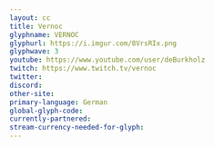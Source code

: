```yaml
---
layout: cc
title: Vernoc
glyphname: VERNOC
glyphurl: https://i.imgur.com/8VrsRIx.png
glyphwave: 3
youtube: https://www.youtube.com/user/deBurkholz
twitch: https://www.twitch.tv/vernoc
twitter: 
discord: 
other-site: 
primary-language: German
global-glyph-code: 
currently-partnered: 
stream-currency-needed-for-glyph: 
---
```


